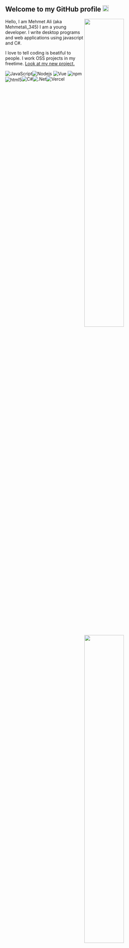 <h2>Welcome to my GitHub profile <img src="https://media.giphy.com/media/Q7LHmoFwVP6Yc1swZs/giphy.gif" height="20px"></h2>

<img width="50%" align="right" src="https://github-readme-stats.vercel.app/api?username=Mehmetali345Dev&count_private=true&show_icons=true&theme=dark&hide_border=true&include_all_commits=true">
<img width="50%" height="1px" align="right" src="https://i.imgur.com/DkKayja.png">
<img width="50%" align="right" src="https://github-readme-stats.vercel.app/api/top-langs/?username=Mehmetali345Dev&theme=dark&hide_border=true&layout=compact">

Hello, I am Mehmet Ali (aka Mehmetali_345) I am a young developer. I write desktop programs and web applications using javascript and C#. 




I love to tell coding is beatiful to people. I work OSS projects in my freetime.
[Look at my new project.](https://github.com/Mehmetali345Dev/345-Launcher)

<img alt="JavaScript" align="center" src="https://img.shields.io/badge/-Javascript-edb200?style=flat-square&logo=javascript&logoColor=white" /><img alt="Nodejs" align="center" src="https://img.shields.io/badge/-Nodejs-43853d?style=flat-square&logo=Node.js&logoColor=white" /> <img alt="Vue" align="center" src="https://img.shields.io/badge/-Vue-384960?style=flat-square&logo=vue.js&logoColor=white" /> <img alt="npm" align="center" src="https://img.shields.io/badge/-NPM-CB3837?style=flat-square&logo=npm&logoColor=white" /> <img alt="html5" align="center" src="https://img.shields.io/badge/-HTML5-E34F26?style=flat-square&logo=html5&logoColor=white" /><img alt="C#" src="https://img.shields.io/badge/c%23-%23239120.svg?&style=for-the-badge&logo=c-sharp&logoColor=white"/><img alt=".Net" src="https://img.shields.io/badge/.NET-5C2D91?style=for-the-badge&logo=.net&logoColor=white"/><img alt="Vercel" src="https://img.shields.io/badge/vercel-%23000000.svg?&style=for-the-badge&logo=vercel&logoColor=white"/>
